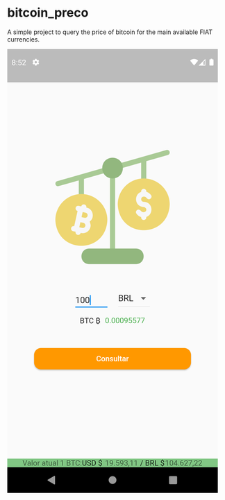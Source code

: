 # bitcoin_preco

A simple project to query the price of bitcoin for the main available FIAT currencies.


![Alt text](imagens/Screenshot_1656935571.png?raw=true)

